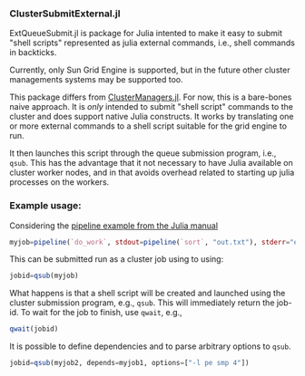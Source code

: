 ### ClusterSubmitExternal.jl

ExtQueueSubmit.jl is package for Julia intented to make it easy to submit 
"shell scripts" represented as julia external commands, i.e., shell commands
in backticks.  

Currently, only Sun Grid Engine is supported, but in the future other cluster
managements systems may be supported too.

This package differs from [ClusterManagers.jl](https://github.com/JuliaParallel/ClusterManagers.jl).
For now, this is a bare-bones naive approach. It is _only_ intended 
to submit "shell script" commands to the cluster and does support native
Julia constructs. It works by translating one or more external commands
to a shell script suitable for the grid engine to run. 

It then launches this script through the queue submission program, i.e., `qsub`. This has
the advantage that it not necessary to have Julia available on cluster worker nodes, and in
that avoids overhead related to starting up julia processes on the workers.


### Example usage:

Considering the [pipeline example from the Julia manual](http://docs.julialang.org/en/release-0.4/manual/running-external-programs/#pipelines)

```julia
myjob=pipeline(`do_work`, stdout=pipeline(`sort`, "out.txt"), stderr="errs.txt")
```

This can be submitted run as a cluster job using to using:

```julia
jobid=qsub(myjob)
```

What happens is that a shell script will be created and launched using the cluster submission program, e.g., `qsub`. 
This will immediately return the job-id. To wait for the job to finish, use `qwait`, e.g., 

```julia
qwait(jobid)
```

It is possible to define dependencies and to parse arbitrary options to `qsub`.

```julia
jobid=qsub(myjob2, depends=myjob1, options=["-l pe smp 4"])
```

